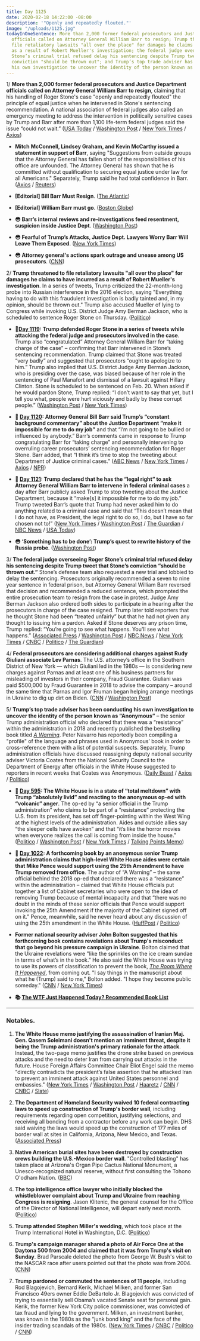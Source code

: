 ```yaml
---
title: Day 1125
date: 2020-02-18 14:22:00 -08:00
description: '"Openly and repeatedly flouted."'
image: "/uploads/1125.jpg"
todayInOneSentence: More than 2,000 former federal prosecutors and Justice Department
  officials called on Attorney General William Barr to resign; Trump threatened to
  file retaliatory lawsuits "all over the place" for damages he claims to have incurred
  as a result of Robert Mueller's investigation; the federal judge overseeing Roger
  Stone’s criminal trial refused delay his sentencing despite Trump tweet that Stone’s
  conviction "should be thrown out"; and Trump’s top trade adviser has been conducting
  his own investigation to uncover the identity of the person known as “Anonymous."
---
```


1/ **More than 2,000 former federal prosecutors and Justice Department officials called on Attorney General William Barr to resign**, claiming that his handling of Roger Stone's case "openly and repeatedly flouted" the principle of equal justice when he intervened in Stone's sentencing recommendation. A national association of federal judges also called an emergency meeting to address the intervention in politically sensitive cases by Trump and Barr after more than 1,100 life-term federal judges said the issue “could not wait.” ([USA Today](https://www.usatoday.com/story/news/politics/2020/02/17/roger-stone-sentence-judges-worried-political-interference/4788155002/) / [Washington Post](https://www.washingtonpost.com/nation/2020/02/18/judges-meeting-trump/) / [New York Times](https://www.nytimes.com/2020/02/16/us/politics/barr-trump-justice-department.html) / [Axios](https://www.axios.com/justice-department-statement-barr-stone-case-14c8880c-6f07-460f-a190-6f2a2f7e78e8.html))

* **Mitch McConnell, Lindsey Graham, and Kevin McCarthy issued a statement in support of Barr**, saying "Suggestions from outside groups that the Attorney General has fallen short of the responsibilities of his office are unfounded. The Attorney General has shown that he is committed without qualification to securing equal justice under law for all Americans." Separately, Trump said he had total confidence in Barr. ([Axios](https://www.axios.com/bill-barr-doj-mcconnell-mccarthy-graham-a8a73529-be46-4087-b277-97bef312a2f3.html) / [Reuters](https://www.reuters.com/article/us-usa-trump-barr-idUSKBN20C2EZ))

* **\[Editorial\] Bill Barr Must Resign**. ([The Atlantic](https://www.theatlantic.com/ideas/archive/2020/02/donald-ayer-bill-barr-must-resign/606670/))

* **\[Editorial\] William Barr must go**. ([Boston Globe](https://www.bostonglobe.com/2020/02/14/opinion/william-barr-must-go/))

* **😳 Barr’s internal reviews and re-investigations feed resentment, suspicion inside Justice Dept**. ([Washington Post](https://www.washingtonpost.com/national-security/barrs-internal-reviews-and-re-investigations-feed-resentment-suspicion-inside-justice-dept/2020/02/15/7007695a-5029-11ea-9b5c-eac5b16dafaa_story.html))

* **😳 Fearful of Trump’s Attacks, Justice Dept. Lawyers Worry Barr Will Leave Them Exposed**. ([New York Times](https://www.nytimes.com/2020/02/15/us/politics/trump-barr-justice-department.html))

* **😳 Attorney general's actions spark outrage and unease among US prosecutors**. ([CNN](https://www.cnn.com/2020/02/15/politics/william-barr-roger-stone-prosecutors-outrage/))

2/ **Trump threatened to file retaliatory lawsuits "all over the place" for damages he claims to have incurred as a result of Robert Mueller's investigation**. In a series of tweets, Trump criticized the 22-month-long probe into Russian interference in the 2016 election, saying "Everything having to do with this fraudulent investigation is badly tainted and, in my opinion, should be thrown out." Trump also accused Mueller of lying to Congress while invoking U.S. District Judge Amy Berman Jackson, who is scheduled to sentence Roger Stone on Thursday. ([Politico](https://www.politico.com/news/2020/02/18/donald-trump-mueller-probe-115751))

* **📌[Day 1119](https://whatthefuckjusthappenedtoday.com/2020/02/12/day-1119/#1-trump-defended-roger-stone-in-a-se): Trump defended Roger Stone in a series of tweets while attacking the federal judge and prosecutors involved in the case**. Trump also “congratulated” Attorney General William Barr for “taking charge of the case” – confirming that Barr intervened in Stone’s sentencing recommendation. Trump claimed that Stone was treated “very badly” and suggested that prosecutors “ought to apologize to him.” Trump also implied that U.S. District Judge Amy Berman Jackson, who is presiding over the case, was biased because of her role in the sentencing of Paul Manafort and dismissal of a lawsuit against Hillary Clinton. Stone is scheduled to be sentenced on Feb. 20. When asked if he would pardon Stone, Trump replied: “I don’t want to say that yet, but I tell you what, people were hurt viciously and badly by these corrupt people.” ([Washington Post](https://www.washingtonpost.com/nation/2020/02/12/trump-stone-judge/) / [New York Times](https://www.nytimes.com/2020/02/12/us/politics/trump-stone.html))

* **📌 [Day 1120](https://whatthefuckjusthappenedtoday.com/2020/02/13/day-1120/#1-attorney-general-bill-barr-said-tr): Attorney General Bill Barr said Trump’s “constant background commentary” about the Justice Department “make it impossible for me to do my job”** and that “I’m not going to be bullied or influenced by anybody.” Barr’s comments came in response to Trump congratulating Barr for “taking charge” and personally intervening to overruling career prosecutors’ sentencing recommendation for Roger Stone. Barr added, that “I think it’s time to stop the tweeting about Department of Justice criminal cases.” ([ABC News](https://abcnews.go.com/Politics/barr-blasts-trumps-tweets-stone-case-impossible-job/story?id=68963276) / [New York Times](https://www.nytimes.com/2020/02/13/us/politics/william-barr-trump.html) / [Axios](https://www.axios.com/barr-trump-tweet-roger-stone-38ed8596-39ff-443b-8414-deef09134818.html) / [NPR](https://www.npr.org/2020/02/13/805774906/barr-faults-trump-over-tweets-that-make-his-job-as-attorney-general-impossible))

* **📌 [Day 1121](https://whatthefuckjusthappenedtoday.com/2020/02/14/day-1121/#1-trump-declared-that-he-has-the-%E2%80%9Cle): Trump declared that he has the “legal right” to ask Attorney General William Barr to intervene in federal criminal cases** a day after Barr publicly asked Trump to stop tweeting about the Justice Department, because it “make\[s\] it impossible for me to do my job.” Trump tweeted Barr’s quote that Trump had never asked him to do anything related to a criminal case and said that “This doesn’t mean that I do not have, as President, the legal right to do so, I do, but I have so far chosen not to!” ([New York Times](https://www.nytimes.com/2020/02/14/us/politics/trump-william-barr.html) / [Washington Post](https://www.washingtonpost.com/politics/trump-appears-to-escalate-standoff-with-attorney-general-and-justice-dept-declaring-on-twitter-a-legal-right-to-influence-criminal-cases/2020/02/14/8c152c36-4f2f-11ea-bf44-f5043eb3918a_story.html) / [The Guardian](https://www.theguardian.com/us-news/2020/feb/14/trump-claims-legal-right-intervene-criminal-cases-william-barr-plea-not-tweet) / [NBC News](https://www.nbcnews.com/politics/donald-trump/trump-tweets-he-has-legal-right-involve-g-barr-criminal-n1136906) / [USA Today](https://www.usatoday.com/story/news/politics/2020/02/14/stone-case-trump-dismisses-barr-criticism-says-he-can-intervene/4759784002/))

* **😳 ‘Something has to be done’: Trump’s quest to rewrite history of the Russia probe**. ([Washington Post](https://www.washingtonpost.com/politics/something-has-to-be-done-trumps-quest-to-rewrite-history-of-the-russia-probe/2020/02/15/ea7a1b06-4f61-11ea-9b5c-eac5b16dafaa_story.html))

3/ **The federal judge overseeing Roger Stone’s criminal trial refused delay his sentencing despite Trump tweet that Stone’s conviction “should be thrown out.”** Stone’s defense team also requested a new trial and lobbied to delay the sentencing. Prosecutors originally recommended a seven to nine year sentence in federal prison, but Attorney General William Barr reversed that decision and recommended a reduced sentence, which prompted the entire prosecution team to resign from the case in protest. Judge Amy Berman Jackson also ordered both sides to participate in a hearing after the prosecutors in charge of the case resigned. Trump later told reporters that he thought Stone had been “treated unfairly” but that he had not given any thought to issuing him a pardon. Asked if Stone deserves any prison time, Trump replied: “You’re going to see what happens. You'll see what happens.” ([Associated Press](https://apnews.com/de172d45dc32ac97a179939b4a070a69) / [Washington Post](https://www.washingtonpost.com/politics/trump-raises-possibility-of-suing-those-involved-in-prosecuting-roger-stone/2020/02/18/238279fc-5250-11ea-9e47-59804be1dcfb_story.html) / [NBC News](https://www.nbcnews.com/politics/justice-department/judge-proceed-roger-stone-s-sentencing-will-consider-motion-new-n1137921) / [New York Times](https://www.nytimes.com/2020/02/18/us/roger-stone-sentencing.html) / [CNBC](https://www.cnbc.com/2020/02/18/judge-will-still-sentence-roger-stone-on-thursday.html) / [Politico](https://www.politico.com/news/2020/02/16/judge-phone-hearing-roger-stone-case-115620) / [The Guardian](https://www.theguardian.com/us-news/2020/feb/18/roger-stone-case-judge-orders-phone-hearing))

4/ **Federal prosecutors are considering additional charges against Rudy Giuliani associate Lev Parnas**. The U.S. attorney’s office in the Southern District of New York — which Giuliani led in the 1980s — is considering new charges against Parnas and at least one of his business partners for misleading of investors in their company, Fraud Guarantee. Giuliani was paid $500,000 by Fraud Guarantee in 2018 to advise the company – around the same time that Parnas and Igor Fruman began helping arrange meetings in Ukraine to dig up dirt on Biden. ([CNN](https://www.cnn.com/2020/02/17/politics/sdny-weighs-new-charges-fraud-guarantee/index.html) / [Washington Post](https://www.washingtonpost.com/politics/as-impeachment-trial-ended-federal-prosecutors-took-new-steps-in-probe-related-to-giuliani-according-to-people-familiar-with-case/2020/02/14/7893bfb0-4e8a-11ea-bf44-f5043eb3918a_story.html))

5/ **Trump’s top trade adviser has been conducting his own investigation to uncover the identity of the person known as “Anonymous”** – the senior Trump administration official who declared that there was a “resistance” within the administration in 2018 and recently published the bestselling book titled *[A Warning](https://amzn.to/31D1UKH)*. Peter Navarro has reportedly been compiling a "profile" of the language and phrases used in Anonymous’ book in order to cross-reference them with a list of potential suspects. Separately, Trump administration officials have discussed reassigning deputy national security adviser Victoria Coates from the National Security Council to the Department of Energy after officials in the White House suggested to reporters in recent weeks that Coates was Anonymous. ([Daily Beast](https://www.thedailybeast.com/trumps-top-trade-adviser-peter-navarro-has-a-side-project-secretly-hunting-for-anonymous) / [Axios](https://www.axios.com/coates-energy-nsc-switch-discussed-cd557fc3-54ce-4328-88fb-f4f4faba7863.html) / [Politico](https://www.politico.com/news/2020/02/03/anonymous-book-agents-trump-official-110430))

* **📌 [Day 595](https://whatthefuckjusthappenedtoday.com/2018/09/06/day-595/#4-the-white-house-is-in-a-state-of-%E2%80%9C): The White House is in a state of “total meltdown” with Trump “absolutely livid” and reacting to the anonymous op-ed with “volcanic” anger**. The op-ed by “a senior official in the Trump administration” who claims to be part of a “resistance” protecting the U.S. from its president, has set off finger-pointing within the West Wing at the highest levels of the administration. Aides and outside allies say “the sleeper cells have awoken” and that “it’s like the horror movies when everyone realizes the call is coming from inside the house.” ([Politico](https://www.politico.com/story/2018/09/05/trump-official-comes-out-against-the-president-in-anonymous-times-op-ed-808714) / [Washington Post](https://www.washingtonpost.com/politics/the-sleeper-cells-have-awoken-trump-and-aides-shaken-by-resistance-op-ed/2018/09/05/ecdf423c-b14b-11e8-a20b-5f4f84429666_story.html) / [New York Times](https://www.nytimes.com/2018/09/05/us/politics/trump-new-york-times-anonymous-editorial.html) / [Talking Points Memo](https://talkingpointsmemo.com/news/total-meldown-hunt-op-ed-author-escalates))

* **📌 [Day 1022](https://whatthefuckjusthappenedtoday.com/2019/11/07/day-1022/#6-a-forthcoming-book-by-an-anonymous): A forthcoming book by an anonymous senior Trump administration claims that high-level White House aides were certain that Mike Pence would support using the 25th Amendment to have Trump removed from office**. The author of “A Warning” – the same official behind the 2018 op-ed that declared there was a “resistance” within the administration – claimed that White House officials put together a list of Cabinet secretaries who were open to the idea of removing Trump because of mental incapacity and that “there was no doubt in the minds of these senior officials that Pence would support invoking the 25th Amendment if the majority of the Cabinet signed off on it.” Pence, meanwhile, said he never heard about any discussion of using the 25th amendment in the White House. ([HuffPost](https://www.huffpost.com/entry/anonymous-book-warning-mike-pence_n_5dc376a1e4b00551388271cd) / [Politico](https://www.politico.com/news/2019/11/07/mike-pence-25th-amendment-trump-067319))

* **Former national security adviser John Bolton suggested that his forthcoming book contains revelations about Trump's misconduct that go beyond his pressure campaign in Ukraine**. Bolton claimed that the Ukraine revelations were "like the sprinkles on the ice cream sundae in terms of what’s in the book." He also said the White House was trying to use its powers of classification to prevent the book, *[The Room Where It Happened](https://amzn.to/324eUe8)*, from coming out. "I say things in the manuscript about what he (Trump) said to me," Bolton added. "I hope they become public someday." ([CNN](https://www.cnn.com/2020/02/17/politics/john-bolton-white-house-book/index.html) / [New York Times](https://www.nytimes.com/2020/02/17/us/politics/john-bolton-trump-ukraine.html))

* **📚 [The WTF Just Happened Today? Recommended Book List](https://www.amazon.com/shop/matt_kiser?listId=MX8CHE4TE8JY)**

---

### Notables.

1. **The White House memo justifying the assassination of Iranian Maj. Gen. Qasem Soleimani doesn't mention an imminent threat, despite it being the Trump administration's primary rationale for the attack**. Instead, the two-page memo justifies the drone strike based on previous attacks and the need to deter Iran from carrying out attacks in the future. House Foreign Affairs Committee Chair Eliot Engel said the memo "directly contradicts the president’s false assertion that he attacked Iran to prevent an imminent attack against United States personnel and embassies." ([New York Times](https://www.nytimes.com/2020/02/14/us/politics/white-house-memo-suleimani-strike.html) / [Washington Post](https://www.washingtonpost.com/politics/white-house-memo-on-soleimani-strike-makes-no-mention-of-imminent-threat/2020/02/14/651ce330-4f70-11ea-b721-9f4cdc90bc1c_story.html) / [Haaretz](https://www.haaretz.com/us-news/imminent-threat-doesn-t-appear-in-white-house-letter-on-soleimani-killing-1.8533439) / [CNN](https://www.cnn.com/2020/02/14/politics/trump-soleimani-strike-legal-justification/index.html) / [CNBC](https://www.cnbc.com/2020/02/14/trump-administration-issues-report-on-soleimani-killing.html) / [Slate](https://slate.com/news-and-politics/2020/02/white-house-memo-admits-no-imminent-threat-iran-soleimani-assassination.html))

2. **The Department of Homeland Security waived 10 federal contracting laws to speed up construction of Trump's border wall**, including requirements regarding open competition, justifying selections, and receiving all bonding from a contractor before any work can begin. DHS said waiving the laws would speed up the construction of 177 miles of border wall at sites in California, Arizona, New Mexico, and Texas. ([Associated Press](https://apnews.com/1689fa48a2e177d1f397b95ff0cb97db))

3. **Native American burial sites have been destroyed by construction crews building the U.S.-Mexico border wall**. "Controlled blasting" has taken place at Arizona's Organ Pipe Cactus National Monument, a Unesco-recognized natural reserve, without first consulting the Tohono O'odham Nation. ([BBC](https://www.bbc.com/news/world-us-canada-51449739))

4. **The top intelligence office lawyer who initially blocked the whistleblower complaint about Trump and Ukraine from reaching Congress is resigning**. Jason Klitenic, the general counsel for the Office of the Director of National Intelligence, will depart early next month. ([Politico](https://www.politico.com/news/2020/02/18/intel-office-lawyer-ukraine-whistleblower-complaint-115776))

5. **Trump attended Stephen Miller's wedding**, which took place at the Trump International Hotel in Washington, D.C. ([Politico](https://www.politico.com/news/2020/02/16/trump-attends-wedding-stephen-miller-115663))

6. **Trump's campaign manager shared a photo of Air Force One at the Daytona 500 from 2004 and claimed that it was from Trump's visit on Sunday**. Brad Parscale deleted the photo from George W. Bush's visit to the NASCAR race after users pointed out that the photo was from 2004. ([CNN](https://www.cnn.com/2020/02/16/politics/parscale-tweet-daytona-500-air-force-one-photo/index.html))

7. **Trump pardoned or commuted the sentences of 11 people**, including Rod Blagojevich, Bernard Kerik, Michael Milken, and former San Francisco 49ers owner Eddie DeBartolo Jr. Blagojevich was convicted of trying to essentially sell Obama’s vacated Senate seat for personal gain. Kerik, the former New York City police commissioner, was convicted of tax fraud and lying to the government. Milken, an investment banker, was known in the 1980s as the “junk bond king” and the face of the insider trading scandals of the 1980s. ([New York Times](https://www.nytimes.com/2020/02/18/us/politics/trump-pardon-blagojevich-debartolo.html) / [CNBC](https://www.cnbc.com/2020/02/18/trump-pardons-michael-milken-face-of-1980s-financial-scandals.html) / [Politico](https://www.politico.com/news/2020/02/18/trump-commutes-sentence-of-rod-blagojevich-115807) / [CNN](https://www.cnn.com/2020/02/18/politics/donald-trump-rod-blagojevich-commutation-sentence/index.html))